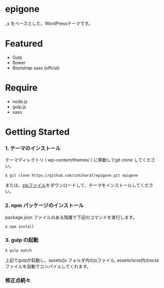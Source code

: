 epigone
===
_s をベースとした、WordPressテーマです。

# Featured

* Gulp
* Bower
* Bootstrap sass (offcial)

# Require

* node.js
* gulp.js
* sass

# Getting Started

### 1. テーマのインストール

テーマディレクトリ ( wp-content/themes/ ) に移動してgit clone してください。

	$ git clone https://github.com/1shiharaT/epigone.git epigone

または、[zipファイル](https://github.com/1shiharaT/epigone/archive/master.zip)をダウンロードして、テーマをインストールしてください。

### 2. npm パッケージのインストール

package.json ファイルのある階層で下記のコマンドを実行します。

	$ npm install

### 3. gulp の起動

	$ gulp watch 

上記でgulpが起動し、assets/js フォルダ内のjsファイル, assets/scss内のscssファイルを自動でコンパイルしてくれます。

### 修正点続々

